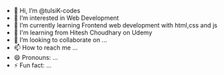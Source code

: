 - 👋 Hi, I’m @tulsiK-codes
- 👀 I’m interested in Web Development
- 🌱 I’m currently learning Frontend web development with html,css and js
- 🌱 I'm learning from Hitesh Choudhary on Udemy
- 💞️ I’m looking to collaborate on ...
- 📫 How to reach me ...
- 😄 Pronouns: ...
- ⚡ Fun fact: ...

<!---
tulsiK-codes/tulsiK-codes is a ✨ special ✨ repository because its `README.md` (this file) appears on your GitHub profile.
You can click the Preview link to take a look at your changes.
--->
